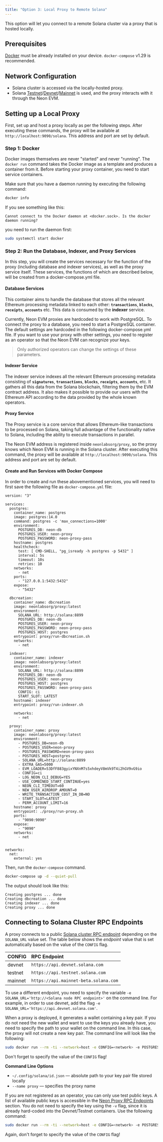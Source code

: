 ```yaml
---
title: "Option 3: Local Proxy to Remote Solana"
---
```


This option will let you connect to a remote Solana cluster via a proxy that is hosted locally.

## Prerequisites
[Docker](https://docs.docker.com/get-docker/) must be already installed on your device. `docker-compose` v1.29 is recommended.

## Network Configuration
  * Solana cluster is accessed via the locally-hosted proxy.
  * Solana [Testnet](https://docs.solana.com/clusters#testnet)/[Devnet](https://docs.solana.com/clusters#devnet)/[Mainnet](https://docs.solana.com/clusters#mainnet-beta) is used, and the proxy interacts with it through the Neon EVM.

## Setting up a Local Proxy
First, set up and host a proxy locally as per the following steps. After executing these commands, the proxy will be available at `http://localhost:9090/solana`. This address and port are set by default.

### Step 1: Docker
Docker images themselves are never "started" and never "running". The `docker run` command takes the Docker image as a template and produces a container from it. Before starting your proxy container, you need to start service containers.

Make sure that you have a daemon running by executing the following command:
```bash
docker info
```
If you see something like this:
```console
Cannot connect to the Docker daemon at <docker.sock>. Is the docker daemon running?
```
you need to run the daemon first:
```bash
sudo systemctl start docker
```

### Step 2: Run the Database, Indexer, and Proxy Services
In this step, you will create the services necessary for the function of the proxy (including database and indexer services), as well as the proxy service itself. These services, the functions of which are described below, will be created from a docker-compose.yml file.

#### Database Services
This container aims to handle the database that stores all the relevant Ethereum processing metadata linked to each other: **`transactions`**, **`blocks`**, **`receipts`**, **`accounts`** etc. This data is consumed by the **indexer** service.

Currently, Neon EVM proxies are hardcoded to work with PostgreSQL. To connect the proxy to a database, you need to start a PostgreSQL container. The default settings are hardcoded in the following docker-compose.yml file. If you want to use your proxy with other settings, you need to register as an operator so that the Neon EVM can recognize your keys.

> Only authorized operators can change the settings of these parameters.

#### Indexer Service
The indexer service indexes all the relevant Ethereum processing metadata consisting of **`signatures`**, **`transactions`**, **`blocks`**, **`receipts`**, **`accounts`**, etc. It gathers all this data from the Solana blockchain, filtering them by the EVM contract address. It also makes it possible to provide our users with the Ethereum API according to the data provided by the whole known operators.

#### Proxy Service
The Proxy service is a core service that allows Ethereum-like transactions to be processed on Solana, taking full advantage of the functionality native to Solana, including the ability to execute transactions in parallel.

The Neon EVM address is registered inside `neonlabsorg/proxy`, so the proxy knows which Neon EVM is running in the Solana cluster. After executing this command, the proxy will be available at `http://localhost:9090/solana`. This address and port are set by default.

#### Create and Run Services with Docker Compose
In order to create and run these abovementioned services, you will need to first save the following file as `docker-compose.yml` file:

```console
version: "3"

services:
  postgres:
    container_name: postgres
    image: postgres:14.0
    command: postgres -c 'max_connections=1000'
    environment:
      POSTGRES_DB: neon-db
      POSTGRES_USER: neon-proxy
      POSTGRES_PASSWORD: neon-proxy-pass
    hostname: postgres
    healthcheck:
      test: [ CMD-SHELL, "pg_isready -h postgres -p 5432" ]
      interval: 5s
      timeout: 10s
      retries: 10
    networks:
      - net
    ports:
      - "127.0.0.1:5432:5432"
    expose:
      - "5432"

  dbcreation:
    container_name: dbcreation
    image: neonlabsorg/proxy:latest
    environment:
      SOLANA_URL: http://solana:8899
      POSTGRES_DB: neon-db
      POSTGRES_USER: neon-proxy
      POSTGRES_PASSWORD: neon-proxy-pass
      POSTGRES_HOST: postgres
    entrypoint: proxy/run-dbcreation.sh
    networks:
      - net

  indexer:
    container_name: indexer
    image: neonlabsorg/proxy:latest
    environment:
      SOLANA_URL: http://solana:8899
      POSTGRES_DB: neon-db
      POSTGRES_USER: neon-proxy
      POSTGRES_HOST: postgres
      POSTGRES_PASSWORD: neon-proxy-pass
      CONFIG: ci
      START_SLOT: LATEST
    hostname: indexer
    entrypoint: proxy/run-indexer.sh

    networks:
      - net

  proxy:
    container_name: proxy
    image: neonlabsorg/proxy:latest
    environment:
      - POSTGRES_DB=neon-db
      - POSTGRES_USER=neon-proxy
      - POSTGRES_PASSWORD=neon-proxy-pass
      - POSTGRES_HOST=postgres
      - SOLANA_URL=http://solana:8899
      - EXTRA_GAS=5000
      - EVM_LOADER=53DfF883gyixYNXnM7s5xhdeyV8mVk9T4i2hGV9vG9io
      - CONFIG=ci
      - LOG_NEON_CLI_DEBUG=YES
      - USE_COMBINED_START_CONTINUE=yes
      - NEON_CLI_TIMEOUT=60
      - NEW_USER_AIRDROP_AMOUNT=0
      - WRITE_TRANSACTION_COST_IN_DB=NO
      - START_SLOT=LATEST
      - PERM_ACCOUNT_LIMIT=16
    hostname: proxy
    entrypoint: ./proxy/run-proxy.sh
    ports:
      - "9090:9090"
    expose:
      - "9090"
    networks:
      - net


networks:
  net:
    external: yes
```

Then, run the `docker-compose` command.
```bash
docker-compose up -d --quiet-pull
```

The output should look like this:
```console
Creating postgres ... done
Creating dbcreation ... done
Creating indexer ... done
Creating proxy ... done
```

## Connecting to Solana Cluster RPC Endpoints

A proxy connects to a public [Solana cluster RPC endpoint](https://docs.solana.com/cluster/rpc-endpoints) depending on the `SOLANA_URL` value set. The table below shows the *endpoint* value that is set automatically based on the value of the `CONFIG` flag.

CONFIG | RPC Endpoint
:-|:-
devnet | `https://api.devnet.solana.com`
testnet | `https://api.testnet.solana.com`
mainnet | `https://api.mainnet-beta.solana.com`

To use a different endpoint, you need to specify the variable `-e SOLANA_URL='http://<Solana node RPC endpoint>'` on the command line. For example, in order to use devnet, add the flag `-e SOLANA_URL='https://api.devnet.solana.com'`.

When a proxy is deployed, it generates a wallet containing a key pair. If you do not need the new wallet and want to use the keys you already have, you need to specify the path to your wallet on the command line. In this case, the proxy will not create a new key pair. The command line will look like the following:  

```bash
sudo docker run --rm -ti --network=host -e CONFIG=<network> -e POSTGRES_DB=neon-db -e POSTGRES_USER=neon-proxy -e POSTGRES_PASSWORD=neon-proxy-pass -v ~/.config/solana/id.json:/root/.config/solana/id.json --name proxy neonlabsorg/proxy:v0.5.1
```
Don't forget to specify the value of the `CONFIG` flag!

**Command Line Options**
  * `~/.config/solana/id.json` — absolute path to your key pair file stored locally
  * `--name proxy` — specifies the proxy name

If you are not registered as an operator, you can only use test public keys. A list of available public keys is accessible in the [Neon Proxy RPC Endpoints](clusters/neon_proxy_rpc_endpoints.md) section. You do not need to specify the key using the `-v` flag, since it is already hard-coded into the Devnet/Testnet containers. Use the following command:

```bash
sudo docker run --rm -ti --network=host -e CONFIG=<network> -e POSTGRES_DB=neon-db -e POSTGRES_USER=neon-proxy -e POSTGRES_PASSWORD=neon-proxy-pass neonlabsorg/proxy:v0.5.1
```

Again, don't forget to specify the value of the `CONFIG` flag!
